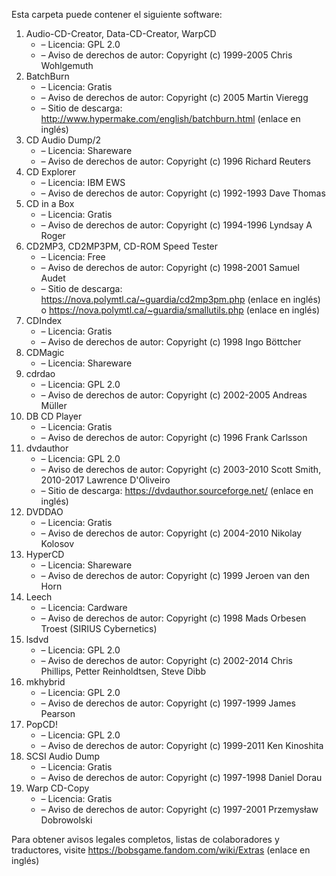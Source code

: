 ﻿Esta carpeta puede contener el siguiente software:

1. Audio-CD-Creator, Data-CD-Creator, WarpCD
   - – Licencia: GPL 2.0
   - – Aviso de derechos de autor: Copyright (c) 1999-2005 Chris Wohlgemuth
2. BatchBurn
   - – Licencia: Gratis
   - – Aviso de derechos de autor: Copyright (c) 2005 Martin Vieregg
   - – Sitio de descarga: http://www.hypermake.com/english/batchburn.html (enlace en inglés)
3. CD Audio Dump/2
   - – Licencia: Shareware
   - – Aviso de derechos de autor: Copyright (c) 1996 Richard Reuters
4. CD Explorer
   - – Licencia: IBM EWS
   - – Aviso de derechos de autor: Copyright (c) 1992-1993 Dave Thomas
5. CD in a Box
   - – Licencia: Gratis
   - – Aviso de derechos de autor: Copyright (c) 1994-1996 Lyndsay A Roger
6. CD2MP3, CD2MP3PM, CD-ROM Speed Tester
   - – Licencia: Free
   - – Aviso de derechos de autor: Copyright (c) 1998-2001 Samuel Audet
   - – Sitio de descarga: https://nova.polymtl.ca/~guardia/cd2mp3pm.php (enlace en inglés) o https://nova.polymtl.ca/~guardia/smallutils.php (enlace en inglés)
7. CDIndex
   - – Licencia: Gratis
   - – Aviso de derechos de autor: Copyright (c) 1998 Ingo Böttcher
8. CDMagic
   - – Licencia: Shareware
9. cdrdao
   - – Licencia: GPL 2.0
   - – Aviso de derechos de autor: Copyright (c) 2002-2005 Andreas Müller
10. DB CD Player
    - – Licencia: Gratis
    - – Aviso de derechos de autor: Copyright (c) 1996 Frank Carlsson
11. dvdauthor
    - – Licencia: GPL 2.0
    - – Aviso de derechos de autor: Copyright (c) 2003-2010 Scott Smith, 2010-2017 Lawrence D'Oliveiro
    - – Sitio de descarga: https://dvdauthor.sourceforge.net/ (enlace en inglés)
12. DVDDAO
    - – Licencia: Gratis
    - – Aviso de derechos de autor: Copyright (c) 2004-2010 Nikolay Kolosov
13. HyperCD
    - – Licencia: Shareware
    - – Aviso de derechos de autor: Copyright (c) 1999 Jeroen van den Horn
14. Leech
    - – Licencia: Cardware
    - – Aviso de derechos de autor: Copyright (c) 1998 Mads Orbesen Troest (SIRIUS Cybernetics)
15. lsdvd
    - – Licencia: GPL 2.0
    - – Aviso de derechos de autor: Copyright (c) 2002-2014 Chris Phillips, Petter Reinholdtsen, Steve Dibb
16. mkhybrid 
    - – Licencia: GPL 2.0
    - – Aviso de derechos de autor: Copyright (c) 1997-1999 James Pearson
17. PopCD!
    - – Licencia: GPL 2.0
    - – Aviso de derechos de autor: Copyright (c) 1999-2011 Ken Kinoshita
18. SCSI Audio Dump
    - – Licencia: Gratis
    - – Aviso de derechos de autor: Copyright (c) 1997-1998 Daniel Dorau
19. Warp CD-Copy
    - – Licencia: Gratis
    - – Aviso de derechos de autor: Copyright (c) 1997-2001 Przemysław Dobrowolski

Para obtener avisos legales completos, listas de colaboradores y traductores, visite https://bobsgame.fandom.com/wiki/Extras (enlace en inglés)
